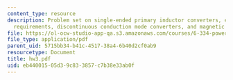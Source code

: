 ```yaml
---
content_type: resource
description: Problem set on single-ended primary inductor converters, energy storage
  requirements, discontinuous conduction mode converters, and magnetic circuit models.
file: https://ol-ocw-studio-app-qa.s3.amazonaws.com/courses/6-334-power-electronics-spring-2007/eb44001505d39c833857c7b38e33ab0f_hw3.pdf
file_type: application/pdf
parent_uid: 5715bb34-b41c-4517-38a4-6b40d2cf0ab9
resourcetype: Document
title: hw3.pdf
uid: eb440015-05d3-9c83-3857-c7b38e33ab0f
---
```

